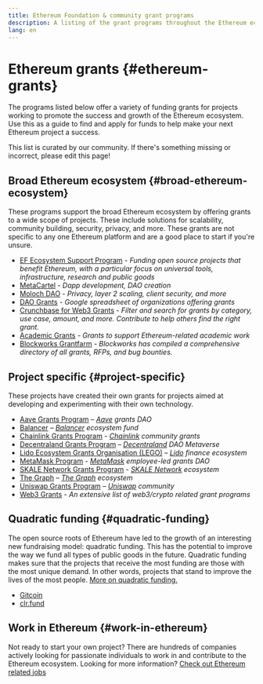 ```yaml
---
title: Ethereum Foundation & community grant programs
description: A listing of the grant programs throughout the Ethereum ecosystem.
lang: en
---
```


# Ethereum grants {#ethereum-grants}

The programs listed below offer a variety of funding grants for projects working to promote the success and growth of the Ethereum ecosystem. Use this as a guide to find and apply for funds to help make your next Ethereum project a success.

This list is curated by our community. If there's something missing or incorrect, please edit this page!

## Broad Ethereum ecosystem {#broad-ethereum-ecosystem}

These programs support the broad Ethereum ecosystem by offering grants to a wide scope of projects. These include solutions for scalability, community building, security, privacy, and more. These grants are not specific to any one Ethereum platform and are a good place to start if you're unsure.

- [EF Ecosystem Support Program](https://esp.ethereum.foundation) - _Funding open source projects that benefit Ethereum, with a particular focus on universal tools, infrastructure, research and public goods_
- [MetaCartel](https://www.metacartel.org/grants/) - _Dapp development, DAO creation_
- [Moloch DAO](https://www.molochdao.com/) - _Privacy, layer 2 scaling, client security, and more_
- [DAO Grants](https://docs.google.com/spreadsheets/d/1XHc-p_MHNRdjacc8uOEjtPoWL86olP4GyxAJOFO0zxY/edit#gid=0) - _Google spreadsheet of organizations offering grants_
- [Crunchbase for Web3 Grants](https://www.cryptoneur.xyz/web3-grants) - _Filter and search for grants by category, use case, amount, and more. Contribute to help others find the right grant._
- [Academic Grants](https://esp.ethereum.foundation/academic-grants) - _Grants to support Ethereum-related academic work_
- [Blockworks Grantfarm](https://blockworks.co/grants/programs) - _Blockworks has compiled a comprehensive directory of all grants, RFPs, and bug bounties._

## Project specific {#project-specific}

These projects have created their own grants for projects aimed at developing and experimenting with their own technology.

- [Aave Grants Program](https://aavegrants.org/) – _[Aave](https://aave.com/) grants DAO_
- [Balancer](https://grants.balancer.community/) – _[Balancer](https://balancer.fi/) ecosystem fund_
- [Chainlink Grants Program](https://chain.link/community/grants) - _[Chainlink](https://chain.link/) community grants_
- [Decentraland Grants Program](https://governance.decentraland.org/grants/) – _[Decentraland](https://decentraland.org/) DAO Metaverse_
- [Lido Ecosystem Grants Organisation (LEGO)](https://lido.fi/lego) – _[Lido](https://lido.fi/) finance ecosystem_
- [MetaMask Program](https://metamaskgrants.org/) - _[MetaMask](https://metamask.io/) employee-led grants DAO_
- [SKALE Network Grants Program](https://skale.space/developers#grants) - _[SKALE Network](https://skale.space/) ecosystem_
- [The Graph](https://thegraph.com/ecosystem/grants/) – _[The Graph](https://thegraph.com/) ecosystem_
- [Uniswap Grants Program](https://www.uniswapfoundation.org/grants) – _[Uniswap](https://uniswap.org/) community_
- [Web3 Grants](https://web3grants.net) - _An extensive list of web3/crypto related grant programs_

## Quadratic funding {#quadratic-funding}

The open source roots of Ethereum have led to the growth of an interesting new fundraising model: quadratic funding. This has the potential to improve the way we fund all types of public goods in the future. Quadratic funding makes sure that the projects that receive the most funding are those with the most unique demand. In other words, projects that stand to improve the lives of the most people. [More on quadratic funding.](/defi/#quadratic-funding)

- [Gitcoin](https://gitcoin.co/grants)
- [clr.fund](https://clr.fund/)

## Work in Ethereum {#work-in-ethereum}

Not ready to start your own project? There are hundreds of companies actively looking for passionate individuals to work in and contribute to the Ethereum ecosystem. Looking for more information? [Check out Ethereum related jobs](/community/get-involved/#ethereum-jobs)

